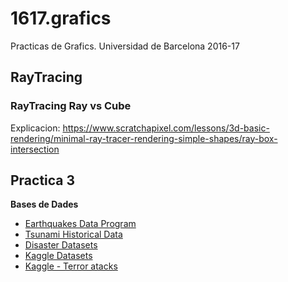 # 1617.grafics
Practicas de Grafics. Universidad de Barcelona 2016-17

## RayTracing

### RayTracing Ray vs Cube

Explicacion: https://www.scratchapixel.com/lessons/3d-basic-rendering/minimal-ray-tracer-rendering-simple-shapes/ray-box-intersection



## Practica 3
**Bases de Dades**
- [Earthquakes Data Program](https://earthquake.usgs.gov/earthquakes/feed/v1.0/csv.php)
- [Tsunami Historical Data](https://www.ngdc.noaa.gov/nndc/struts/results?bt_0=&st_0=&type_8=EXACT&query_8=None+Selected&op_14=eq&v_14=&st_1=&bt_2=&st_2=&bt_1=&bt_10=&st_10=&ge_9=&le_9=&bt_3=&st_3=&type_19=EXACT&query_19=None+Selected&op_17=eq&v_17=&bt_20=&st_20=&bt_13=&st_13=&bt_16=&st_16=&bt_6=&st_6=&ge_21=&le_21=&bt_11=&st_11=&ge_22=&le_22=&d=7&t=101650&s=70)
- [Disaster Datasets](https://catalog.data.gov/dataset?_groups_limit=0&groups=disasters)
- [Kaggle Datasets](https://www.kaggle.com/datasets)
- [Kaggle - Terror atacks](https://www.kaggle.com/abigaillarion/terrorist-attacks-in-united-states)
